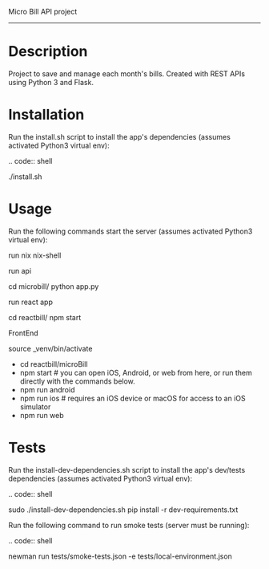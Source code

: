 Micro Bill API project
***********************************

Description
===========
Project to save and manage each month's bills. Created with REST APIs using Python 3 and Flask.


Installation
============
Run the install.sh script to install the app's dependencies (assumes activated Python3 virtual env):

.. code:: shell

  ./install.sh


Usage
=====
Run the following commands start the server (assumes activated Python3 virtual env):

run nix 
  nix-shell

run api

  cd microbill/
  python app.py

run react app
  
  
  cd reactbill/
  npm start


FrontEnd

source _venv/bin/activate 

- cd  reactbill/microBill
- npm start # you can open iOS, Android, or web from here, or run them directly with the commands below.
- npm run android
- npm run ios # requires an iOS device or macOS for access to an iOS simulator
- npm run web



Tests
=====
Run the install-dev-dependencies.sh script to install the app's dev/tests dependencies (assumes activated Python3 virtual env):

.. code:: shell

  sudo ./install-dev-dependencies.sh
  pip install -r dev-requirements.txt

Run the following command to run smoke tests (server must be running):

.. code:: shell

  newman run tests/smoke-tests.json -e tests/local-environment.json
